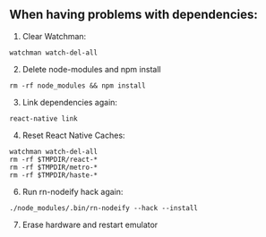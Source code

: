## When having problems with dependencies:

1. Clear Watchman:
```
watchman watch-del-all
```

2. Delete node-modules and npm install
```
rm -rf node_modules && npm install
```

3. Link dependencies again:
```
react-native link
```

4. Reset React Native Caches:
```
watchman watch-del-all
rm -rf $TMPDIR/react-*
rm -rf $TMPDIR/metro-*
rm -rf $TMPDIR/haste-*
```

6. Run rn-nodeify hack again:
```
./node_modules/.bin/rn-nodeify --hack --install
```

7. Erase hardware and restart emulator